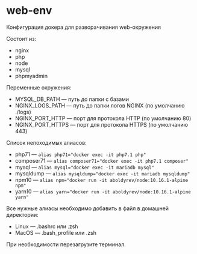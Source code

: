 # web-env
Конфигурация докера для разворачивания web-окружения

Состоит из:
 - nginx
 - php
 - node
 - mysql
 - phpmyadmin
 
Переменные окружения:
 - MYSQL_DB_PATH — путь до папки с базами
 - NGINX_LOGS_PATH — путь до папки логов NGINX (по умолчанию ./logs)
 - NGINX_PORT_HTTP — порт для протокола HTTP (по умолчанию 80)
 - NGINX_PORT_HTTPS — порт для протокола HTTPS (по умолчанию 443)
 
 
Список непоходимых алиасов:
 - php71 — ``alias php71="docker exec -it php7.1 php"``
 - composer71 — ``alias composer71="docker exec -it php7.1 composer"``
 - mysql — ``alias mysql="docker exec -it mariadb mysql"``
 - mysqldump — ``alias mysqldump="docker exec -it mariadb mysqldump"``
 - npm10 — ``alias npm="docker run -it aboldyrev/node:10.16.1-alpine npm"``
 - yarn10 — ``alias yarn="docker run -it aboldyrev/node:10.16.1-alpine yarn"``
 
Все нужные алиасы необходимо добавить в файл в домашней директории:
 - Linux — .bashrc или .zsh
 - MacOS — .bash_profile или .zsh
 
При необходимости перезагрузите терминал.